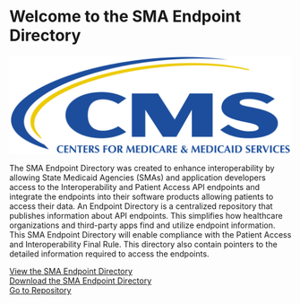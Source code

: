 
# Welcome to the SMA Endpoint Directory

![CMS Logo](CMS.png)

The SMA Endpoint Directory was created to enhance interoperability by allowing State Medicaid Agencies (SMAs) and application developers access to the Interoperability and Patient Access API endpoints and integrate the endpoints into their software products allowing patients to access their data.  An Endpoint Directory is a centralized repository that publishes information about API endpoints. This simplifies how healthcare organizations and third-party apps find and utilize endpoint information. This SMA Endpoint Directory will enable compliance with the Patient Access and Interoperability Final Rule. This directory also contain pointers to the detailed information required to access the endpoints.

[View the SMA Endpoint Directory](https://github.com/smahoney10/EndpointDirectory/blob/main/SMAEndpointDirectory.csv)\
[Download the SMA Endpoint Directory](https://github.com/smahoney10/EndpointDirectory/blob/main/SMAEndpointDirectory%20(6).xlsx)\
[Go to Repository](https://github.com/smahoney10/EndpointDirectory)